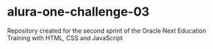 # alura-one-challenge-03

Repository created for the second sprint of the Oracle Next Education Training with HTML, CSS and JavaScript
